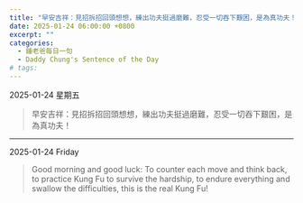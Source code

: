 ```yaml
---
title: "早安吉祥：見招拆招回頭想想，練出功夫挺過磨難，忍受一切吞下艱困，是為真功夫！ <br> Good morning and good luck: To counter each move and think back, to practice Kung Fu to survive the hardship, to endure everything and swallow the difficulties, this is the real Kung Fu!"
date: 2025-01-24 06:00:00 +0800
excerpt: ""
categories:
  - 鍾老爸每日一句
  - Daddy Chung's Sentence of the Day
# tags:
---
```


2025-01-24 星期五

> 早安吉祥：見招拆招回頭想想，練出功夫挺過磨難，忍受一切吞下艱困，是為真功夫！

---

2025-01-24 Friday

> Good morning and good luck: To counter each move and think back, to practice Kung Fu to survive the hardship, to endure everything and swallow the difficulties, this is the real Kung Fu!
